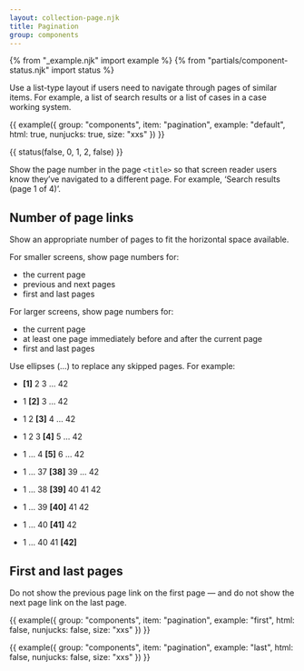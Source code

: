 ```yaml
---
layout: collection-page.njk
title: Pagination
group: components
---
```


{% from "_example.njk" import example %}
{% from "partials/component-status.njk" import status %}

Use a list-type layout if users need to navigate through pages of similar items. For example, a list of search results or a list of cases in a case working system.

{{ example({ group: "components", item: "pagination", example: "default", html: true, nunjucks: true, size: "xxs" }) }}

{{ status(false, 0, 1, 2, false) }}

Show the page number in the page `<title>` so that screen reader users know they’ve navigated to a different page. For example, ‘Search results (page 1 of 4)’.

## Number of page links

Show an appropriate number of pages to fit the horizontal space available.

For smaller screens, show page numbers for:

- the current page
- previous and next pages
- first and last pages

For larger screens, show page numbers for:

- the current page
- at least one page immediately before and after the current page
- first and last pages

Use ellipses (&hellip;) to replace any skipped pages. For example:

- **[1]** 2 3 &hellip; 42
- 1 **[2]** 3 &hellip; 42
- 1 2 **[3]** 4 &hellip; 42
- 1 2 3 **[4]** 5 &hellip; 42
- 1 &hellip; 4 **[5]** 6 &hellip; 42

- 1 &hellip; 37 **[38]** 39 &hellip; 42
- 1 &hellip; 38 **[39]** 40 41 42
- 1 &hellip; 39 **[40]** 41 42
- 1 &hellip; 40 **[41]** 42
- 1 &hellip; 40 41 **[42]**

## First and last pages

Do not show the previous page link on the first page — and do not show the next page link on the last page.

{{ example({ group: "components", item: "pagination", example: "first", html: false, nunjucks: false, size: "xxs" }) }}

{{ example({ group: "components", item: "pagination", example: "last", html: false, nunjucks: false, size: "xxs" }) }}

<!-- ## Previous and next pages

{{ example({ group: "components", item: "pagination", example: "previous-next", html: false, nunjucks: false, size: "xxs" }) }} -->
